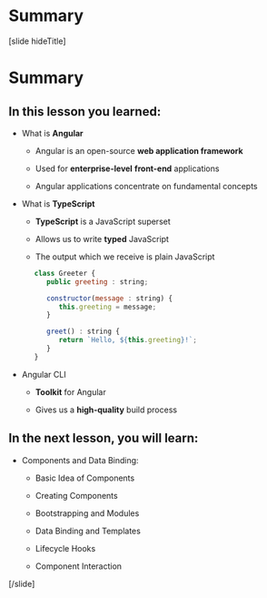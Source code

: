 # Summary

[slide hideTitle]

# Summary

## In this lesson you learned:

- What is **Angular**

   - Angular is an open-source **web application framework**

   - Used for **enterprise-level** **front-end** applications

   - Angular applications concentrate on fundamental concepts

- What is **TypeScript**

   - **TypeScript** is a JavaScript superset

   - Allows us to write **typed** JavaScript

   - The output which we receive is plain JavaScript

   ```js
      class Greeter {
         public greeting : string;

         constructor(message : string) {
            this.greeting = message;
         }

         greet() : string {
            return `Hello, ${this.greeting}!`;
         }
      }
   ```

- Angular CLI

   - **Toolkit** for Angular

   - Gives us a **high-quality** build process

## In the next lesson, you will learn:

- Components and Data Binding:

   - Basic Idea of Components

   - Creating Components

   - Bootstrapping and Modules

   - Data Binding and Templates

   - Lifecycle Hooks

   -  Component Interaction

[/slide]
